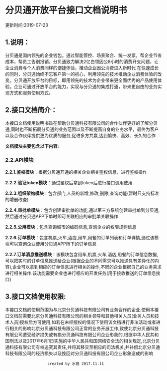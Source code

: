 # **分贝通开放平台接口文档说明书**

更新时间:2019-07-23


## 1.说明：

分贝通是国内领先的企业钱包。通过智能管控、场景聚合、统一发票，帮企业节省成本，帮员工告别报销。分贝通致力解决2亿白领因公8小时的消费开支问题，让企业消费与个人消费同样的便捷体验，推动企业因公消费进入新时代
在快速成长的同时，分贝通始终不忘客户第一的初心，利用领先的技术推动企业消费体验的改变。分贝通开放平台的目标，即用领先的技术为企业带来更全面优秀的产品使用体验。企业可通过开放平台的能力，实现与分贝通的集成打通，带来更自由的业务实现方式和服务使用方式。

## 2.接口文档简介：

本接口文档使用说明书旨在帮助分贝通科技有限公司的合作伙伴更好的了解分贝通,同时也不断拓展分贝通的业务范围以及不断提高自身的业务水平，最终为客户以及合作伙伴提供更为优质的服务,促进多方共赢,达到愉快、高效、长久的合作  

**文档模块主要包含以下内容:**  


### 2.2.API模块  

 **2.2.1.鉴权模块**：根据分贝通开通的相关企业相关鉴权信息，进行鉴权操作  

 **2.2.2.验证token模块**：通过鉴权后拿到token后进行接口调用使用  

**2.2.3.组织架构模块**：包含部门,人员的新增,修改,删除,查询功能(暂时只支持标准的增删改查)  

**2.2.4.审批单模块**：包含创建审批单的功能,通过第三方系统创建审批单到分贝通,然后通过分贝通APP下单时即可关联相应的审批单关联操作  

**2.2.5.公用模块**：包含查询城市的编码信息,查询企业的权限规则信息  

**2.2.6.订单模块**：包含机票,火车,酒店,用车,用餐的订单列表和订单详情,通过该模块可以查询企业使用分贝通APP所下的订单信息  

**2.2.7.订单消息推送模块**：该模块包含用车,机票,火车,酒店,用餐的订单信息数据,可以把实时的订单信息推送给企业(根据企业的不同需求可以推送具有差异化的内容),企业可以拿到相应的订单信息进行相关的操作,不同的企业根据自己的业务需求进行相关操作.该功能需要企业也进行相应的开发任务(用于接收推送的订单信息接口)  

## 3.接口文档使用权限:

本接口文档的使用范围为与北京分贝通科技有限公司有业务合作的企业.使用本接口文档前需要北京分贝通科技有限公司的相关领导和其他相关人员(业务人员和技术人员)授权后方可使用,如若在未经授权的情况下使用该文档进行非法活动或者进行相关的影响北京分贝通科技有限公司正常的业务开展工作,致使北京分贝通科技有限公司遭受经济损失或有损分贝通科技有限公司企业形象的,根据中华人民共和国刑法以及2017年6月1日实施的中华人民共和国网络安全法的相关规定,北京分贝通科技有限公司有权追究其责任,并将其移交至相应的司法机关,并补偿北京分贝通科技有限公司的经济损失以及挽回对分贝通科技有限公司企业形象造成的影响

                       created by 水镜 2017.11.11